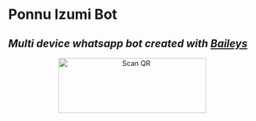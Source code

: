# Ponnu Izumi Bot
## _Multi device whatsapp bot created with [Baileys](https://github.com/whiskeysockets/Baileys)_
  
<div align="center">
   
<a href="https://izumi.maskser.me/pair"><img align="center" src="https://files.catbox.moe/tv3goq.jpg" alt="Scan QR" height="112" width="300" /></a><br>

</div>

